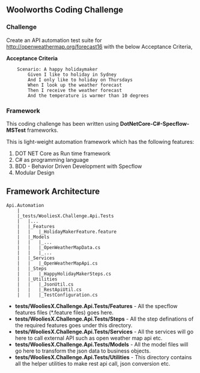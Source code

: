 ## Woolworths Coding Challenge

### Challenge

Create an API automation test suite for http://openweathermap.org/forecast16 with the below Acceptance Criteria,

**Acceptance Criteria**

```
	Scenario: A happy holidaymaker
		Given I like to holiday in Sydney
		And I only like to holiday on Thursdays
		When I look up the weather forecast
		Then I receive the weather forecast
		And the temperature is warmer than 10 degrees
```

### Framework

This coding challenge has been written using **DotNetCore-C#-Specflow-MSTest** frameworks.

This is light-weight automation framework which has the following features: 

1. DOT NET Core as Run time framework 
2. C# as programming language
3. BDD - Behavior Driven Development with Specflow
4. Modular Design

Framework Architecture
--------------
	Api.Automation
		|
		|_tests/WooliesX.Challenge.Api.Tests
		|	|...
		|	|_Features
		|	|	|_HolidayMakerFeature.feature
		|	|_Models
		|	|	|_...
		|	|	|_OpenWeatherMapData.cs
		|	|	|_...
		|	|_Services
		|	|	|_OpenWeatherMapApi.cs
		|	|_Steps
		|	|	|_HappyHolidayMakerSteps.cs
		|	|_Utilities
		|	|	|_JsonUtil.cs
		|	|	|_RestApiUtil.cs
		|	|	|_TestConfiguration.cs

* **tests/WooliesX.Challenge.Api.Tests/Features** - All the specflow features files (*.feature files) goes here.
* **tests/WooliesX.Challenge.Api.Tests/Steps** - All the step definations of the required features goes under this directory.
* **tests/WooliesX.Challenge.Api.Tests/Services** - All the services will go here to call external API such as open weather map api etc.
* **tests/WooliesX.Challenge.Api.Tests/Models** - All the model files will go here to transform the json data to business objects.
* **tests/WooliesX.Challenge.Api.Tests/Utilities** - This directory contains all the helper utilities to make rest api call, json conversion etc.
